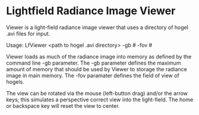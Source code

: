 # Lightfield Radiance Image Viewer

Viewer is a light-field radiance image viewer that uses a directory of hogel .avi files for input.

Usage: LfViewer <path to hogel .avi directory> -gb # -fov #

Viewer loads as much of the radiance image into memory as defined by the command line -gb parameter.  The -gb parameter defines the maximum amount of memory that should be used by Viewer to storage the radiance image in main memory.  The -fov paramater defines the field of view of hogels.

The view can be rotated via the mouse (left-button drag) and/or the arrow keys; this simulates a perspective correct view into the light-field. The home or backspace key will reset the view to center. 
